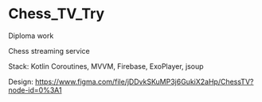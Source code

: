 # Chess_TV_Try
Diploma work

Chess streaming service

Stack: Kotlin Coroutines, MVVM, Firebase, ExoPlayer, jsoup

Design: https://www.figma.com/file/jDDvkSKuMP3j6GukiX2aHp/ChessTV?node-id=0%3A1
